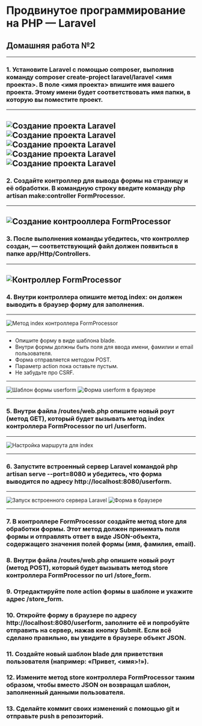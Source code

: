 # Продвинутое программирование на PHP — Laravel
## Домашняя работа №2

---

### 1. Установите Laravel с помощью composer, выполнив команду composer create-project laravel/laravel <имя проекта>. В поле <имя проекта> впишите имя вашего проекта. Этому имени будет соответствовать имя папки, в которую вы поместите проект.

---
![Создание проекта Laravel](./public/img/1_1_create_laravel_project.png "Создание проекта Laravel")
![Создание проекта Laravel](./public/img/1_2_create_laravel_project.png "Создание проекта Laravel")
![Создание проекта Laravel](./public/img/1_3_create_laravel_project.png "Создание проекта Laravel")
![Создание проекта Laravel](./public/img/1_4_create_laravel_project.png "Создание проекта Laravel")
![Создание проекта Laravel](./public/img/1_5_create_laravel_project.png "Создание проекта Laravel")
---
### 2. Создайте контроллер для вывода формы на страницу и её обработки. В командную строку введите команду php artisan make:controller FormProcessor.

---
![Создание контрооллера FormProcessor](./public/img/2_0_make_controller_formprocessor.png "Создание контрооллера FormProcessor")
----

### 3. После выполнения команды убедитесь, что контроллер создан, — соответствующий файл должен появиться в папке app/Http/Controllers.

---
![Контроллер FormProcessor](./public/img/3_0_controller_formprocessor.png "Контроллер FormProcessor")
----


### 4. Внутри контроллера опишите метод index: он должен выводить в браузер форму для заполнения.

---
![Метод index контроллера FormProcessor](./public/img/4_2_controller_formprocessor_index.png "Метод index контроллера FormProcessor")

---

- Опишите форму в виде шаблона blade.
- Внутри формы должны быть поля для ввода имени, фамилии и email пользователя.
- Форма отправляется методом POST.
- Параметр action пока оставьте пустым.
- Не забудьте про CSRF.

---
![Шаблон формы userform](./public/img/4_1_userform_blade_php.png "Шаблон формы userform")
![Форма userform в браузере](./public/img/4_3_form_in_browser.png "Форма userform в браузере")

---

### 5. Внутри файла /routes/web.php опишите новый роут (метод GET), который будет вызывать метод index контроллера FormProcessor по url /userform.

---
![Настройка маршрута для index](./public/img/5_index_route_setting.png "Настройка маршрута для index")

---

### 6. Запустите встроенный сервер Laravel командой php artisan serve --port=8080 и убедитесь, что форма выводится по адресу http://localhost:8080/userform.

---
![Запуск встроенного сервера Laravel](./public/img/6_1_start_server.png "Запуск встроенного сервера Laravel")
![Форма в браузере](./public/img/6_2_form_in_browser.png "Форма в браузере")

---


### 7. В контроллере FormProcessor создайте метод store для обработки формы. Этот метод должен принимать поля формы и отправлять ответ в виде JSON-объекта, содержащего значения полей формы (имя, фамилия, email).

### 8. Внутри файла /routes/web.php опишите новый роут (метод POST), который будет вызывать метод store контроллера FormProcessor по url /store_form.

### 9. Отредактируйте поле action формы в шаблоне и укажите адрес /store_form.

### 10. Откройте форму в браузере по адресу http://localhost:8080/userform, заполните её и попробуйте отправить на сервер, нажав кнопку Submit. Если всё сделано правильно, вы увидите в браузере объект JSON.

### 11. Создайте новый шаблон blade для приветствия пользователя (например: «Привет, <имя>!»).

### 12. Измените метод store контроллера FormProcessor таким образом, чтобы вместо JSON он возвращал шаблон, заполненный данными пользователя.

### 13. Сделайте коммит своих изменений с помощью git и отправьте push в репозиторий.
